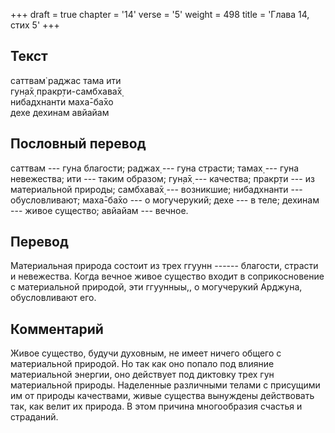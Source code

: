 +++
draft = true
chapter = '14'
verse = '5'
weight = 498
title = 'Глава 14, стих 5'
+++
## Текст

саттвам̇ раджас тама ити  
гун̣а̄х̣ пракр̣ти-самбхава̄х̣  
нибадхнанти маха̄-ба̄хо  
дехе дехинам авйайам

## Пословный перевод

саттвам --- гуна благости; раджах̣ --- гуна страсти; тамах̣ --- гуна
невежества; ити --- таким образом; гун̣а̄х̣ --- качества; пракр̣ти --- из
материальной природы; самбхава̄х̣ --- возникшие; нибадхнанти ---
обусловливают; маха̄-ба̄хо --- о могучерукий; дехе --- в теле; дехинам ---
живое существо; авйайам --- вечное.

## Перевод

Материальная природа состоит из трех ггуунн ------ благости, страсти и
невежества. Когда вечное живое существо входит в соприкосновение с
материальной природой, эти ггуунныы,, о могучерукий Арджуна,
обусловливают его.

## Комментарий

Живое существо, будучи духовным, не имеет ничего общего с материальной
природой. Но так как оно попало под влияние материальной энергии, оно
действует под диктовку трех гун материальной природы. Наделенные
различными телами с присущими им от природы качествами, живые существа
вынуждены действовать так, как велит их природа. В этом причина
многообразия счастья и страданий.
